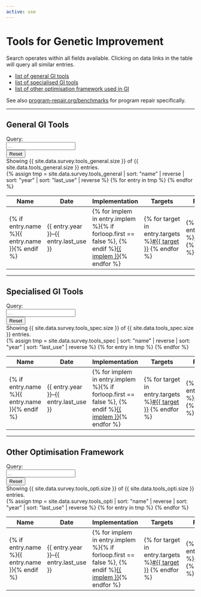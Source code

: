 ```yaml
---
active: use
---
```


# Tools for Genetic Improvement

Search operates within all fields available.
Clicking on data links in the table will query all similar entries.

- [list of general GI tools](#general-gi-tools)
- [list of specialised GI tools](#specialised-gi-tools)
- [list of other optimisation framework used in GI](#other-optimisation-tools)

See also [program-repair.org/benchmarks](https://program-repair.org/benchmarks) for program repair specifically.

---
## General GI Tools

<div class="input-group mb-3">
  <div class="input-group-prepend">
    <span class="input-group-text" id="basic-addon1">Query:</span>
  </div>
  <input type="text" id="search_general" class="form-control" placeholder="..." onkeyup="search('general')">
  <div class="input-group-append">
    <input type="reset" class="btn btn-outline-secondary" onclick="force('general','')">
  </div>
</div>

<div>
  Showing <span id="counter_general">{{ site.data.survey.tools_general.size }}</span> of {{ site.data.tools_general.size }} entries.
</div>

<table id="survey_general" class="table table-responsive" style="max-width: 100%">
  <thead>
    <tr>
      <th>Name</th>
      <th>Date</th>
      <th>Implementation</th>
      <th>Targets</th>
      <th>Fitness</th>
      <th>Links</th>
      <th>Uses</th>
    </tr>
  </thead>{% assign tmp = site.data.survey.tools_general | sort: "name" | reverse | sort: "year" | sort: "last_use" | reverse %}
  <tbody>{% for entry in tmp %}
    <tr data-search="{{ entry.name }} {% for implem in entry.implem %}implem={{ implem }} {% endfor %} {% for target in entry.targets %}target={{ target }} {% endfor %} {% for fit in entry.fitness %}fit={{ fit }} {% endfor %} {% for col in entry.collection %}col={{ col }} {% endfor %} {% for use in entry.uses %}use={{ uses }} {% endfor %}">
      <td>{% if entry.name %}{{ entry.name }}{% endif %}</td>
      <td>{{ entry.year }}&ndash;{{ entry.last_use }}</td>
      <td>{% for implem in entry.implem %}{% if forloop.first == false %}, {% endif %}<a href="#search_general" class="text-nowrap" onclick="force('general','implem=&quot;{{ implem }}&quot;')">{{ implem }}</a>{% endfor %}</td>
      <td>{% for target in entry.targets %}<a href="#search_general" class="text-nowrap" onclick="force('general', 'target=&quot;{{ target }}&quot;')">#{{ target }}</a> {% endfor %}</td>
      <td>{% for fit in entry.fitness %}<a href="#search_tool" class="text-nowrap" onclick="force('general', 'fit=&quot;{{ fit }}&quot;')">#{{ fit }}</a> {% endfor %}</td>
      <td>{% for url in entry.url %}<a class="badge badge-warning" target="_blank" href="{{ url }}">URL</a> {% endfor %}</td>
      <td>{% for use in entry.uses %}<a target="_blank" href="{{ site.baseurl }}/learn/survey?q={{ use }}"><i class="fa fa-external-link-alt" style="font-size: 0.8rem" title="{{ use }}" ></i></a> {% endfor %}</td>
    </tr>{% endfor %}
  </tbody>
</table>


---
## Specialised GI Tools

<div class="input-group mb-3">
  <div class="input-group-prepend">
    <span class="input-group-text" id="basic-addon1">Query:</span>
  </div>
  <input type="text" id="search_spec" class="form-control" placeholder="..." onkeyup="search('spec')">
  <div class="input-group-append">
    <input type="reset" class="btn btn-outline-secondary" onclick="force('spec','')">
  </div>
</div>

<div>
  Showing <span id="counter_spec">{{ site.data.survey.tools_spec.size }}</span> of {{ site.data.tools_spec.size }} entries.
</div>

<table id="survey_spec" class="table table-responsive" style="max-width: 100%">
  <thead>
    <tr>
      <th>Name</th>
      <th>Date</th>
      <th>Implementation</th>
      <th>Targets</th>
      <th>Fitness</th>
      <th>Links</th>
      <th>Uses</th>
    </tr>
  </thead>{% assign tmp = site.data.survey.tools_spec | sort: "name" | reverse | sort: "year" | sort: "last_use" | reverse %}
  <tbody>{% for entry in tmp %}
    <tr data-search="{{ entry.name }} {% for implem in entry.implem %}implem={{ implem }} {% endfor %} {% for target in entry.targets %}target={{ target }} {% endfor %} {% for fit in entry.fitness %}fit={{ fit }} {% endfor %} {% for col in entry.collection %}col={{ col }} {% endfor %} {% for use in entry.uses %}use={{ uses }} {% endfor %}">
      <td>{% if entry.name %}{{ entry.name }}{% endif %}</td>
      <td>{{ entry.year }}&ndash;{{ entry.last_use }}</td>
      <td>{% for implem in entry.implem %}{% if forloop.first == false %}, {% endif %}<a href="#search_spec" class="text-nowrap" onclick="force('spec','implem=&quot;{{ implem }}&quot;')">{{ implem }}</a>{% endfor %}</td>
      <td>{% for target in entry.targets %}<a href="#search_spec" class="text-nowrap" onclick="force('spec', 'target=&quot;{{ target }}&quot;')">#{{ target }}</a> {% endfor %}</td>
      <td>{% for fit in entry.fitness %}<a href="#search_tool" class="text-nowrap" onclick="force('spec', 'fit=&quot;{{ fit }}&quot;')">#{{ fit }}</a> {% endfor %}</td>
      <td>{% for url in entry.url %}<a class="badge badge-warning" target="_blank" href="{{ url }}">URL</a> {% endfor %}</td>
      <td>{% for use in entry.uses %}<a target="_blank" href="{{ site.baseurl }}/learn/survey?q={{ use }}"><i class="fa fa-external-link-alt" style="font-size: 0.8rem" title="{{ use }}" ></i></a> {% endfor %}</td>
    </tr>{% endfor %}
  </tbody>
</table>


---
## Other Optimisation Framework

<div class="input-group mb-3">
  <div class="input-group-prepend">
    <span class="input-group-text" id="basic-addon1">Query:</span>
  </div>
  <input type="text" id="search_opti" class="form-control" placeholder="..." onkeyup="search('opti')">
  <div class="input-group-append">
    <input type="reset" class="btn btn-outline-secondary" onclick="force('opti','')">
  </div>
</div>

<div>
  Showing <span id="counter_opti">{{ site.data.survey.tools_opti.size }}</span> of {{ site.data.tools_opti.size }} entries.
</div>

<table id="survey_opti" class="table table-responsive" style="max-width: 100%">
  <thead>
    <tr>
      <th>Name</th>
      <th>Date</th>
      <th>Implementation</th>
      <th>Targets</th>
      <th>Fitness</th>
      <th>Links</th>
      <th>Uses</th>
    </tr>
  </thead>{% assign tmp = site.data.survey.tools_opti | sort: "name" | reverse | sort: "year" | sort: "last_use" | reverse %}
  <tbody>{% for entry in tmp %}
    <tr data-search="{{ entry.name }} {% for implem in entry.implem %}implem={{ implem }} {% endfor %} {% for target in entry.targets %}target={{ target }} {% endfor %} {% for fit in entry.fitness %}fit={{ fit }} {% endfor %} {% for col in entry.collection %}col={{ col }} {% endfor %} {% for use in entry.uses %}use={{ uses }} {% endfor %}">
      <td>{% if entry.name %}{{ entry.name }}{% endif %}</td>
      <td>{{ entry.year }}&ndash;{{ entry.last_use }}</td>
      <td>{% for implem in entry.implem %}{% if forloop.first == false %}, {% endif %}<a href="#search_opti" class="text-nowrap" onclick="force('opti','implem=&quot;{{ implem }}&quot;')">{{ implem }}</a>{% endfor %}</td>
      <td>{% for target in entry.targets %}<a href="#search_opti" class="text-nowrap" onclick="force('opti', 'target=&quot;{{ target }}&quot;')">#{{ target }}</a> {% endfor %}</td>
      <td>{% for fit in entry.fitness %}<a href="#search_tool" class="text-nowrap" onclick="force('opti', 'fit=&quot;{{ fit }}&quot;')">#{{ fit }}</a> {% endfor %}</td>
      <td>{% for url in entry.url %}<a class="badge badge-warning" target="_blank" href="{{ url }}">URL</a> {% endfor %}</td>
      <td>{% for use in entry.uses %}<a target="_blank" href="{{ site.baseurl }}/learn/survey?q={{ use }}"><i class="fa fa-external-link-alt" style="font-size: 0.8rem" title="{{ use }}" ></i></a> {% endfor %}</td>
    </tr>{% endfor %}
  </tbody>
</table>




<script>
function search(type) {
  var chunks = $("input#search_"+type).val().toUpperCase().match(/(?:[^\s"]+|"[^"]*")+/g)
  if (chunks) {
    chunks = chunks.map(c => c.replace(/\"/g, ""));
  }

  var counter = 0
  $("#survey_"+type+" tbody tr").each(function() {
    var s = $(this).data("search");
    var show = true;
    if (chunks) {
      for (c of chunks) {
        if (s.toUpperCase().indexOf(c) == -1) {
          show = false;
        }
      }
      if (show) {
        $(this).show();
        counter += 1;
      } else {
        $(this).hide();
      }
    } else {
      $(this).show();
      counter += 1;
    }
    $("span#counter_"+type).text(counter);
  });
}

function force(type, s) {
  $("input#search_"+type).val(s);
  search(type);
  return false;
}

function force_general(s) { return force("general", s) }
function force_spec(s) { return force("spec", s) }
function force_opti(s) { return force("opti", s) }
</script>
